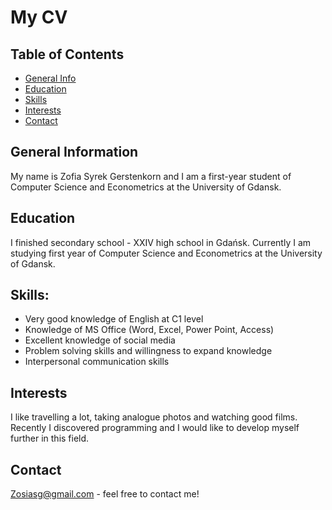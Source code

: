# My CV

## Table of Contents
* [General Info](#general-information)
* [Education](#Education)
* [Skills](#Skills)
* [Interests](#Interests)
* [Contact](#contact)


## General Information
My name is Zofia Syrek Gerstenkorn and I am a first-year student of Computer Science and Econometrics at the University of Gdansk.

## Education
I finished secondary school - XXIV high school in Gdańsk. 
Currently I am studying first year of Computer Science and Econometrics at the University of Gdansk.

## Skills:
- Very good knowledge of English at C1 level
- Knowledge of MS Office (Word, Excel, Power Point, Access)
- Excellent knowledge of social media
- Problem solving skills and willingness to expand knowledge
- Interpersonal communication skills

## Interests
I like travelling a lot, taking analogue photos and watching good films. 
Recently I discovered programming and I would like to develop myself further in this field.

## Contact
Zosiasg@gmail.com - feel free to contact me!

